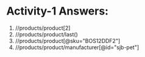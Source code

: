 # Activity-1 Answers:

1. //products/product[2]
2. //products/product/last()
3. //products/product[@sku="BOS12DDF2"]
4. //products/product/manufacturer[@id="sjb-pet"]